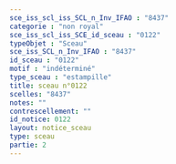 ```yaml
---
sce_iss_scl_iss_SCL_n_Inv_IFAO : "8437"
categorie : "non royal"
sce_iss_scl_iss_SCE_id_sceau : "0122"
typeObjet : "Sceau"
sce_iss_SCL_n_Inv_IFAO : "8437"
id_sceau : "0122"
motif : "indéterminé"
type_sceau : "estampille"
title: sceau n°0122
scelles: "8437"
notes: ""
contrescellement: ""
id_notice: 0122
layout: notice_sceau
type: sceau
partie: 2
---
```

